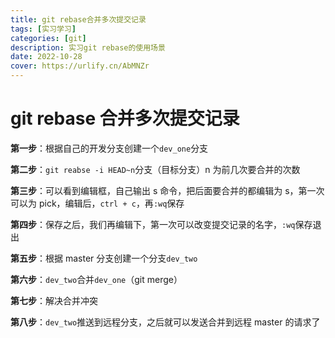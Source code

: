 ```yaml
---
title: git rebase合并多次提交记录
tags: [实习学习]
categories: [git]
description: 实习git rebase的使用场景
date: 2022-10-28
cover: https://urlify.cn/AbMNZr
---
```


# git rebase 合并多次提交记录

**第一步**：根据自己的开发分支创建一个`dev_one`分支

**第二步**：`git reabse -i HEAD~n`分支（目标分支）n 为前几次要合并的次数

**第三步**：可以看到编辑框，自己输出 s 命令，把后面要合并的都编辑为 s，第一次可以为 pick，编辑后，`ctrl + c`，再`:wq`保存

**第四步**：保存之后，我们再编辑下，第一次可以改变提交记录的名字，`:wq`保存退出

**第五步**：根据 master 分支创建一个分支`dev_two`

**第六步**：`dev_two`合并`dev_one`（git merge）

**第七步**：解决合并冲突

**第八步**：`dev_two`推送到远程分支，之后就可以发送合并到远程 master 的请求了
